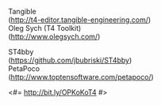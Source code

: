 Tangible  
	(http://t4-editor.tangible-engineering.com/)  
Oleg Sych (T4 Toolkit)  
	(http://www.olegsych.com/)  

ST4bby  
	(https://github.com/jbubriski/ST4bby)  
PetaPoco  
	(http://www.toptensoftware.com/petapoco/)  

<#= http://bit.ly/OPKoKoT4 #>